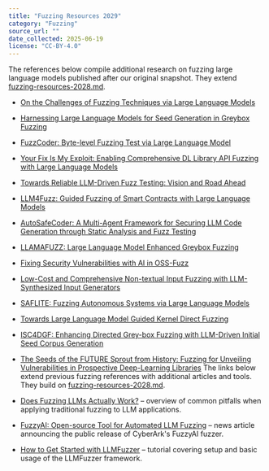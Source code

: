 ```yaml
---
title: "Fuzzing Resources 2029"
category: "Fuzzing"
source_url: ""
date_collected: 2025-06-19
license: "CC-BY-4.0"
---
```


The references below compile additional research on fuzzing large language models published after our original snapshot. They extend [fuzzing-resources-2028.md](fuzzing-resources-2028.md).

- [On the Challenges of Fuzzing Techniques via Large Language Models](https://arxiv.org/abs/2402.00350)
- [Harnessing Large Language Models for Seed Generation in Greybox Fuzzing](https://arxiv.org/abs/2411.18143)
- [FuzzCoder: Byte-level Fuzzing Test via Large Language Model](https://arxiv.org/abs/2409.01944)
- [Your Fix Is My Exploit: Enabling Comprehensive DL Library API Fuzzing with Large Language Models](https://arxiv.org/abs/2501.04312)
- [Towards Reliable LLM-Driven Fuzz Testing: Vision and Road Ahead](https://arxiv.org/abs/2503.00795)
- [LLM4Fuzz: Guided Fuzzing of Smart Contracts with Large Language Models](https://arxiv.org/abs/2401.11108)
- [AutoSafeCoder: A Multi-Agent Framework for Securing LLM Code Generation through Static Analysis and Fuzz Testing](https://arxiv.org/abs/2409.10737)
- [LLAMAFUZZ: Large Language Model Enhanced Greybox Fuzzing](https://arxiv.org/abs/2406.07714)
- [Fixing Security Vulnerabilities with AI in OSS-Fuzz](https://arxiv.org/abs/2411.03346)
- [Low-Cost and Comprehensive Non-textual Input Fuzzing with LLM-Synthesized Input Generators](https://arxiv.org/abs/2501.19282)
- [SAFLITE: Fuzzing Autonomous Systems via Large Language Models](https://arxiv.org/abs/2412.18727)
- [Towards Large Language Model Guided Kernel Direct Fuzzing](https://arxiv.org/abs/2503.02301)
- [ISC4DGF: Enhancing Directed Grey-box Fuzzing with LLM-Driven Initial Seed Corpus Generation](https://arxiv.org/abs/2409.14329)
- [The Seeds of the FUTURE Sprout from History: Fuzzing for Unveiling Vulnerabilities in Prospective Deep-Learning Libraries](https://arxiv.org/abs/2412.01317)
The links below extend previous fuzzing references with additional articles and tools.
They build on [fuzzing-resources-2028.md](fuzzing-resources-2028.md).

- [Does Fuzzing LLMs Actually Work?](https://www.promptfoo.dev/blog/llm-fuzzing/) – overview of common pitfalls when applying traditional fuzzing to LLM applications.
- [FuzzyAI: Open-source Tool for Automated LLM Fuzzing](https://www.helpnetsecurity.com/2024/12/13/fuzzyai-automated-llm-fuzzing/) – news article announcing the public release of CyberArk's FuzzyAI fuzzer.
- [How to Get Started with LLMFuzzer](https://fxis.ai/edu/how-to-get-started-with-llmfuzzer-your-guide-to-fuzzing-large-language-models/) – tutorial covering setup and basic usage of the LLMFuzzer framework.
